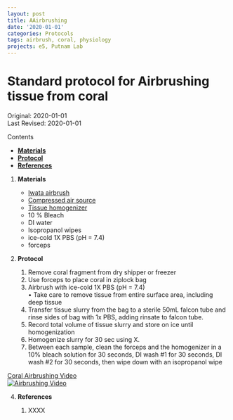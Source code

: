 ```yaml
---
layout: post
title: AAirbrushing
date: '2020-01-01'
categories: Protocols
tags: airbrush, coral, physiology
projects: e5, Putnam Lab
---
```


# Standard protocol for Airbrushing tissue from coral 

Original: 2020-01-01  
Last Revised: 2020-01-01

Contents  
- [**Materials**](#Materials)  
- [**Protocol**](#Protocol)  
- [**References**](#References)  
 
1. <a name="Materials"></a> **Materials**
    - 	[Iwata airbrush](https://www.amazon.com/Iwata-Medea-Eclipse-Action-ECL-2000/dp/B000R3C3SM/ref=sxts_b2b_sx_reorder?crid=2TKH5LNCIVIKE&cv_ct_cx=iwata+airbrush&keywords=iwata+airbrush&pd_rd_i=B000R3C3SM&pd_rd_r=0e38e09c-5389-47ca-9134-5c4e7d5ed552&pd_rd_w=LCb6v&pd_rd_wg=2o16O&pf_rd_p=a7bfb983-e674-4caa-917b-596cc469ad1f&pf_rd_r=3E5B1CZB6TK1WATTFG6X&qid=1577948043&sprefix=iwata%2Caps%2C315)
    - 	[Compressed air source](https://www.amazon.com/gp/product/B000BQPNWS/ref=ppx_yo_dt_b_search_asin_title?ie=UTF8&psc=1)
    -  [Tissue homogenizer](https://proscientific.com/hand-held-homogenizers/bio-gen-pro200-homogenizer/)
    - 	10 % Bleach
    - 	DI water
    -  Isopropanol wipes
    -  ice-cold 1X PBS (pH = 7.4)
    -  forceps

2. <a name="Protocol"></a> **Protocol**


	1. Remove coral fragment from dry shipper or freezer 
	2. Use forceps to place coral in ziplock bag 
	3. Airbrush with ice-cold 1X PBS (pH = 7.4)  
		• Take care to remove tissue from entire surface area, including deep tissue
	4. Transfer tissue slurry from the bag to a sterile 50mL falcon tube and rinse sides of bag with 1x PBS, adding rinsate to falcon tube.
	5. Record total volume of tissue slurry and store on ice until homogenization
	6. Homogenize slurry for 30 sec using X. 
	7. Between each sample, clean the forceps and the homogenizer in a 10% bleach solution for 30 seconds, DI wash #1 for 30 seconds, DI wash #2 for 30 seconds, then wipe down with an isopropanol wipe


[Coral Airbrushing Video](https://www.youtube.com/watch?v=tHlVRHVMQeQ)  
[![Airbrushing Video](https://img.youtube.com/vi/tHlVRHVMQeQ/default.jpg)](https://www.youtube.com/watch?v=tHlVRHVMQeQ "Airbrushing Video")

4. <a name="References"></a> **References**

    1.  XXXX












	  
   
















